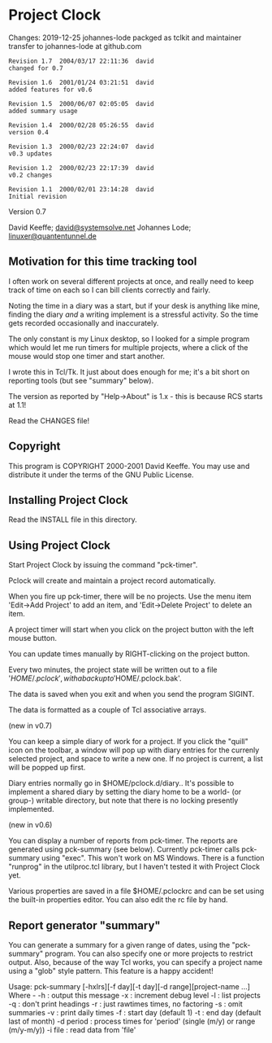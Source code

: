 Project Clock
=============

Changes:
  2019-12-25 johannes-lode
  packged as tclkit and maintainer transfer to johannes-lode
  at github.com

	Revision 1.7  2004/03/17 22:11:36  david
	changed for 0.7

	Revision 1.6  2001/01/24 03:21:51  david
	added features for v0.6

	Revision 1.5  2000/06/07 02:05:05  david
	added summary usage

	Revision 1.4  2000/02/28 05:26:55  david
	version 0.4

	Revision 1.3  2000/02/23 22:24:07  david
	v0.3 updates

	Revision 1.2  2000/02/23 22:17:39  david
	v0.2 changes

	Revision 1.1  2000/02/01 23:14:28  david
	Initial revision


Version 0.7

David Keeffe; david@systemsolve.net
Johannes Lode; linuxer@quantentunnel.de

Motivation for this time tracking tool
--------------------------------------

I often work on several different projects at once, and really need
to keep track of time on each so I can bill clients correctly and fairly.

Noting the time in a diary was a start, but if your desk is anything
like mine, finding the diary *and* a writing implement is a stressful
activity. So the time gets recorded occasionally and inaccurately.

The only constant is my Linux desktop, so I looked for a simple program
which would let me run timers for multiple projects, where a click of
the mouse would stop one timer and start another.

I wrote this in Tcl/Tk. It just about does enough for me;
it's a bit short on reporting tools (but see "summary" below).

The version as reported by "Help->About" is 1.x - this is because RCS starts
at 1.1!

Read the CHANGES file!

Copyright
---------

This program is COPYRIGHT 2000-2001 David Keeffe. You may use and distribute
it under the terms of the GNU Public License.

Installing Project Clock
------------------------

Read the INSTALL file in this directory.

Using Project Clock
-------------------

Start Project Clock by issuing the command "pck-timer".

Pclock will create and maintain a project record automatically.

When you fire up pck-timer, there will be no projects. Use the menu item
'Edit->Add Project' to add an item, and 'Edit->Delete Project' to delete
an item.

A project timer will start when you click on the project button with the
left mouse button.

You can update times manually by RIGHT-clicking on the project button.

Every two minutes, the project state will be written out to a file
'$HOME/.pclock', with a backup to '$HOME/.pclock.bak'.

The data is saved when you exit and when you send the program SIGINT.

The data is formatted as a couple of Tcl associative arrays.

(new in v0.7)

You can keep a simple diary of work for a project. If you click the
"quill" icon on the toolbar, a window will pop up with diary entries
for the currenly selected project, and space to write a new one. If no
project is current, a list will be popped up first.

Diary entries normally go in $HOME/pclock.d/diary.<project-name>. It's
possible to implement a shared diary by setting the diary home to be a
world- (or group-) writable directory, but note that there is no locking
presently implemented.

(new in v0.6)

You can display a number of reports from pck-timer.
The reports are generated using pck-summary (see below). Currently pck-timer
calls pck-summary using "exec". This won't work on MS Windows. There is a
function "runprog" in the utilproc.tcl library, but I haven't tested it
with Project Clock yet.

Various properties are saved in a file $HOME/.pclockrc and can be set
using the built-in properties editor. You can also edit the rc file by
hand.

Report generator "summary"
--------------------------

You can generate a summary for a given range of dates, using the "pck-summary"
program. You can also specify one or more projects to restrict output.
Also, because of the way Tcl works, you can specify a project name using
a "glob" style pattern. This feature is a happy accident!

Usage: pck-summary [-hxlrs][-f day][-t day][-d range][project-name ...]
Where -
	-h            : output this message
	-x            : increment debug level
	-l            : list projects
	-q            : don't print headings
	-r            : just rawtimes times, no factoring
	-s            : omit summaries
	-v            : print daily times
	-f            : start day (default 1)
	-t            : end day (default last of month)
	-d period     : process times for 'period' (single (m/y) or range (m/y-m/y)) 
	-i file       : read data from 'file'

